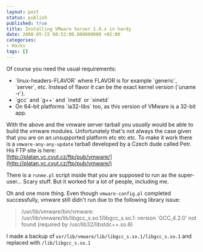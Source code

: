 ```yaml
---
layout: post
status: publish
published: true
title: Installing VMware Server 1.0.x in hardy
date: 2008-05-15 08:52:00.000000000 +02:00
categories:
- Hacks
tags: []
---
```

Of course you need the usual requirements:

<ul>
<li>`linux-headers-FLAVOR` where FLAVOR is for example `generic`, `server`, etc. Instead of flavor it can be the exact kernel version (`uname -r`).</li>
<li>`gcc` and `g++` and `inetd` or `xinetd`</li>
<li>On 64-bit platforms `ia32-libs` too, as this version of VMware is a 32-bit app.</li></ul>

With the above and the vmware server tarball you *usually* would be able to build the vmware modules. Unfortunately that's not always the case given that you are on an unsupported platform etc etc etc. To make it work there is a `vmware-any-any-update` tarball developed by a Czech dude called Petr. His FTP site is here:<br />
[http://platan.vc.cvut.cz/ftp/pub/vmware/](http://platan.vc.cvut.cz/ftp/pub/vmware/)


There is a `runme.pl` script inside that you are supposed to run as the super-user... Scary stuff. But it worked for a lot of people, including me.

Oh and one more thing. Even though `vmware-config.pl` completed successfully, vmware still didn't run due to the following library issue:
<blockquote>/usr/lib/vmware/bin/vmware: /usr/lib/vmware/lib/libgcc_s.so.1/libgcc_s.so.1: version `GCC_4.2.0' not found (required by /usr/lib32/libstdc++.so.6)</blockquote>

I made a backup of `usr/lib/vmware/lib/libgcc_s.so.1/libgcc_s.so.1` and replaced with `/lib/libgcc_s.so.1`
